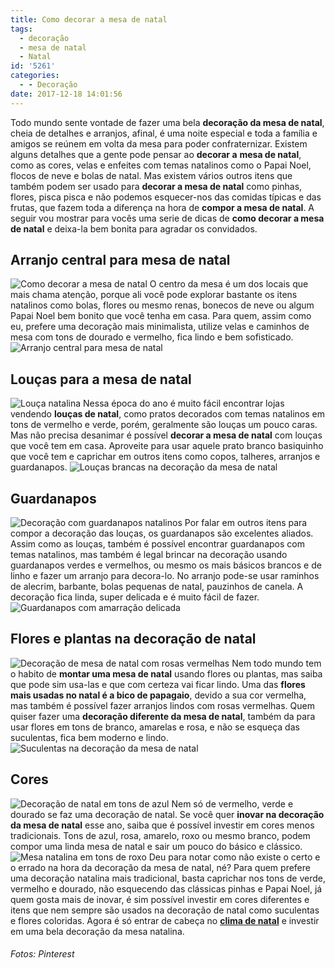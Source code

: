 ```yaml
---
title: Como decorar a mesa de natal
tags:
  - decoração
  - mesa de natal
  - Natal
id: '5261'
categories:
  - - Decoração
date: 2017-12-18 14:01:56
---
```


Todo mundo sente vontade de fazer uma bela **decoração da mesa de natal**, cheia de detalhes e arranjos, afinal, é uma noite especial e toda a família e amigos se reúnem em volta da mesa para poder confraternizar. Existem alguns detalhes que a gente pode pensar ao **decorar a** **mesa de natal**, como as cores, velas e enfeites com temas natalinos como o Papai Noel, flocos de neve e bolas de natal. Mas existem vários outros itens que também podem ser usado para **decorar a mesa de natal** como pinhas, flores, pisca pisca e não podemos esquecer-nos das comidas típicas e das frutas, que fazem toda a diferença na hora de **compor a mesa de natal**. A seguir vou mostrar para vocês uma serie de dicas de **como decorar a mesa de natal** e deixa-la bem bonita para agradar os convidados.

## Arranjo central para mesa de natal

![Como decorar a mesa de natal](/images/2017/11/decoração-de-mesa-de-natal-com-renas.jpg) O centro da mesa é um dos locais que mais chama atenção, porque ali você pode explorar bastante os itens natalinos como bolas, flores ou mesmo renas, bonecos de neve ou algum Papai Noel bem bonito que você tenha em casa. Para quem, assim como eu, prefere uma decoração mais minimalista, utilize velas e caminhos de mesa com tons de dourado e vermelho, fica lindo e bem sofisticado. ![Arranjo central para mesa de natal](/images/2017/11/arranjo-de-mesa-para-o-natal.jpg)

## Louças para a mesa de natal

![Louça natalina](/images/2017/11/louça-natalina.jpg) Nessa época do ano é muito fácil encontrar lojas vendendo **louças de natal**, como pratos decorados com temas natalinos em tons de vermelho e verde, porém, geralmente são louças um pouco caras. Mas não precisa desanimar é possível **decorar a mesa de natal** com louças que você tem em casa. Aproveite para usar aquele prato branco basiquinho que você tem e caprichar em outros itens como copos, talheres, arranjos e guardanapos. ![Louças brancas na decoração da mesa de natal](/images/2017/11/como-decorar-a-mesa-de-natal.jpg)

## Guardanapos

![Decoração com guardanapos natalinos](/images/2017/11/guardanapos-natalinos.jpg) Por falar em outros itens para compor a decoração das louças, os guardanapos são excelentes aliados. Assim como as louças, também é possível encontrar guardanapos com temas natalinos, mas também é legal brincar na decoração usando guardanapos verdes e vermelhos, ou mesmo os mais básicos brancos e de linho e fazer um arranjo para decora-lo. No arranjo pode-se usar raminhos de alecrim, barbante, bolas pequenas de natal, pauzinhos de canela. A decoração fica linda, super delicada e é muito fácil de fazer. ![Guardanapos com amarração delicada](/images/2017/11/como-decorar-a-mesa-de-natal-guardanapos.jpg)

## Flores e plantas na decoração de natal

![Decoração de mesa de natal com rosas vermelhas](/images/2017/11/como-decorar-a-mesa-de-natal-com-flores.jpg) Nem todo mundo tem o habito de **montar uma mesa de natal** usando flores ou plantas, mas saiba que pode sim usa-las e que com certeza vai ficar lindo. Uma das **flores mais usadas no natal é a bico de papagaio**, devido a sua cor vermelha, mas também é possível fazer arranjos lindos com rosas vermelhas. Quem quiser fazer uma **decoração diferente da mesa de natal**, também da para usar flores em tons de branco, amarelas e rosa, e não se esqueça das suculentas, fica bem moderno e lindo. ![Suculentas na decoração da mesa de natal](/images/2017/11/suculentas-na-decoração-mesa-de-natal.jpg)

## Cores

![Decoração de natal em tons de azul](/images/2017/11/como-usar-azul-na-decoração-de-natal.jpg) Nem só de vermelho, verde e dourado se faz uma decoração de natal. Se você quer **inovar na decoração da mesa de natal** esse ano, saiba que é possível investir em cores menos tradicionais. Tons de azul, rosa, amarelo, roxo ou mesmo branco, podem compor uma linda mesa de natal e sair um pouco do básico e clássico. ![Mesa natalina em tons de roxo](/images/2017/11/decoração-de-natal-colorida.jpg) Deu para notar como não existe o certo e o errado na hora da decoração da mesa de natal, né? Para quem prefere uma decoração natalina mais tradicional, basta caprichar nos tons de verde, vermelho e dourado, não esquecendo das clássicas pinhas e Papai Noel, já quem gosta mais de inovar, é sim possível investir em cores diferentes e itens que nem sempre são usados na decoração de natal como suculentas e flores coloridas. Agora é só entrar de cabeça no [**clima de natal**](http://natalia.blog.br/o-que-nao-pode-faltar-no-natal/) e investir em uma bela decoração da mesa natalina.

###### Fotos: Pinterest
